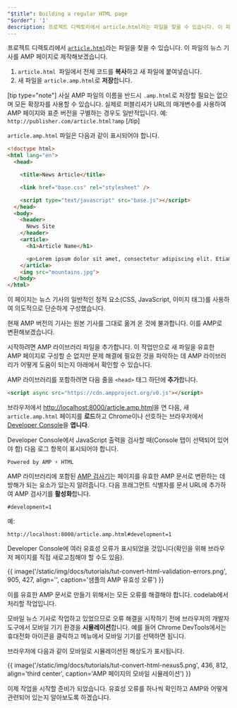 ```yaml
---
"$title": Building a regular HTML page
"$order": '1'
description: 프로젝트 디렉토리에서 article.html라는 파일을 찾을 수 있습니다. 이 파일의 뉴스 기사를 AMP 페이지로...
---
```


프로젝트 디렉토리에서 [`article.html`](https://github.com/googlecodelabs/accelerated-mobile-pages-foundations/blob/master/article.html)라는 파일을 찾을 수 있습니다. 이 파일의 뉴스 기사를 AMP 페이지로 제작해보겠습니다.

1. `article.html `파일에서 전체 코드를 **복사**하고 새 파일에 붙여넣습니다.
2. 새 파일을 `article.amp.html`로 **저장**합니다.

[tip type="note"] 사실 AMP 파일의 이름을 반드시 `.amp.html`로 저장할 필요는 없으며 모든 확장자를 사용할 수 있습니다. 실제로 퍼블리셔가 URL의 매개변수를 사용하여 AMP 페이지와 표준 버전을 구별하는 경우도 일반적입니다. 예: `http://publisher.com/article.html?amp` [/tip]

`article.amp.html` 파일은 다음과 같이 표시되어야 합니다.

```html
<!doctype html>
<html lang="en">
  <head>

    <title>News Article</title>

    <link href="base.css" rel="stylesheet" />

    <script type="text/javascript" src="base.js"></script>
  </head>
  <body>
    <header>
      News Site
    </header>
    <article>
      <h1>Article Name</h1>

      <p>Lorem ipsum dolor sit amet, consectetur adipiscing elit. Etiam egestas tortor sapien, non tristique ligula accumsan eu.</p>
    </article>
    <img src="mountains.jpg">
  </body>
</html>
```

이 페이지는 뉴스 기사의 일반적인 정적 요소(CSS, JavaScript, 이미지 태그)를 사용하여 의도적으로 단순하게 구성했습니다.

현재 AMP 버전의 기사는 원본 기사를 그대로 옮겨 온 것에 불과합니다. 이를 AMP로 변환해보겠습니다.

시작하려면 AMP 라이브러리 파일을 추가합니다. 이 작업만으로 새 파일을 유효한 AMP 페이지로 구성할 순 없지만 문제 해결에 필요한 것을 파악하는 데 AMP 라이브러리가 어떻게 도움이 되는지 아래에서 확인할 수 있습니다.

AMP 라이브러리를 포함하려면 다음 줄을 `<head>` 태그 하단에 **추가**합니다.

```html
<script async src="https://cdn.ampproject.org/v0.js"></script>
```

브라우저에서 [http://localhost:8000/article.amp.html](http://localhost:8000/article.amp.html)을 연 다음, 새 `article.amp.html` 페이지를 **로드**하고 Chrome이나 선호하는 브라우저에서 [Developer Console](https://developer.chrome.com/devtools/docs/console)을 **엽니다**.

Developer Console에서 JavaScript 출력을 검사할 때(Console 탭이 선택되어 있어야 함) 다음 로그 항목이 표시되어야 합니다.

```text
Powered by AMP ⚡ HTML
```

AMP 라이브러리에 포함된 [AMP 검사기](../../../../documentation/guides-and-tutorials/learn/validation-workflow/validate_amp.md)는 페이지를 유효한 AMP 문서로 변환하는 데 방해가 되는 요소가 있는지 알려줍니다. 다음 프래그먼트 식별자를 문서 URL에 추가하여 AMP 검사기를 **활성화**합니다.

```text
#development=1
```

예:

```text
http://localhost:8000/article.amp.html#development=1
```

Developer Console에 여러 유효성 오류가 표시되었을 것입니다(확인을 위해 브라우저 페이지를 직접 새로고침해야 할 수도 있음).

{{ image('/static/img/docs/tutorials/tut-convert-html-validation-errors.png', 905, 427, align='', caption='샘플의 AMP 유효성 오류') }}

이를 유효한 AMP 문서로 만들기 위해서는 모든 오류를 해결해야 합니다. codelab에서 처리할 작업입니다.

모바일 뉴스 기사로 작업하고 있었으므로 오류 해결을 시작하기 전에 브라우저의 개발자 도구에서 모바일 기기 환경을 **시뮬레이션**합니다. 예를 들어 Chrome DevTools에서는 휴대전화 아이콘을 클릭하고 메뉴에서 모바일 기기를 선택하면 됩니다.

브라우저에 다음과 같이 모바일로 시뮬레이션된 해상도가 표시됩니다.

{{ image('/static/img/docs/tutorials/tut-convert-html-nexus5.png', 436, 812, align='third center', caption='AMP 페이지의 모바일 시뮬레이션') }}

이제 작업을 시작할 준비가 되었습니다. 유효성 오류를 하나씩 확인하고 AMP와 어떻게 관련되어 있는지 알아보도록 하겠습니다.
